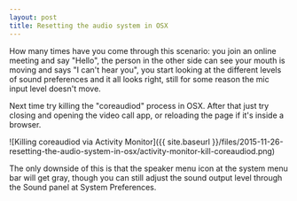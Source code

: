 ```yaml
---
layout: post
title: Resetting the audio system in OSX
---
```


How many times have you come through this scenario: you join an online meeting and say "Hello", the person in the other side can see your mouth is moving and says "I can't hear you", you start looking at the different levels of sound preferences and it all looks right, still for some reason the mic input level doesn't move.

Next time try killing the "coreaudiod" process in OSX. After that just try closing and opening the video call app, or reloading the page if it's inside a browser.

![Killing coreaudiod via Activity Monitor]({{ site.baseurl }}/files/2015-11-26-resetting-the-audio-system-in-osx/activity-monitor-kill-coreaudiod.png)

The only downside of this is that the speaker menu icon at the system menu bar will get gray, though you can still adjust the sound output level through the Sound panel at System Preferences.
